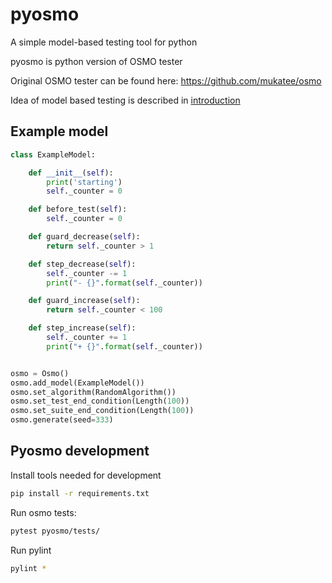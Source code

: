 # pyosmo

A simple model-based testing tool for python

pyosmo is python version of OSMO tester

Original OSMO tester can be found here: https://github.com/mukatee/osmo

Idea of model based testing is described in [introduction](doc/introduction.md)

## Example model

```python
class ExampleModel:

    def __init__(self):
        print('starting')
        self._counter = 0

    def before_test(self):
        self._counter = 0

    def guard_decrease(self):
        return self._counter > 1

    def step_decrease(self):
        self._counter -= 1
        print("- {}".format(self._counter))

    def guard_increase(self):
        return self._counter < 100

    def step_increase(self):
        self._counter += 1
        print("+ {}".format(self._counter))


osmo = Osmo()
osmo.add_model(ExampleModel())
osmo.set_algorithm(RandomAlgorithm())
osmo.set_test_end_condition(Length(100))
osmo.set_suite_end_condition(Length(100))
osmo.generate(seed=333)
```

## Pyosmo development

Install tools needed for development

```bash
pip install -r requirements.txt
```

Run osmo tests:

```bash
pytest pyosmo/tests/
```

Run pylint

```bash
pylint *
```
